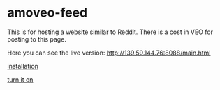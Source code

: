 amoveo-feed
=====

This is for hosting a website similar to Reddit. There is a cost in VEO for posting to this page.

Here you can see the live version:  http://139.59.144.76:8088/main.html

[installation](docs/installation.md)

[turn it on](docs/boot_up.md)